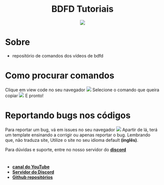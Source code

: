 <div align="center">
<h1> BDFD Tutoriais</h1>
<a href="https://discord.gg/E7qr3Qw">
<img src="https://discord.com/api/guilds/685905665557921997/embed.png">
</a>
</div>

# Sobre
* repositório de comandos dos vídeos de bdfd
# Como procurar comandos
Clique em view code no seu navegador
<img src="https://cdn.discordapp.com/attachments/656246510496907280/771299238742196224/20201029_060616.png">
Selecione o comando que queira copiar
<img src="https://cdn.discordapp.com/attachments/656246510496907280/771299239325073428/20201029_060715.png">
E pronto!
# Reportando bugs nos códigos
Para reportar um bug, vá em issues no seu navegador
<img src="https://cdn.discordapp.com/attachments/656246510496907280/771302817893711892/20201029_062009.png">
Apartir de lá, terá um template ensinando a corrigir ou apenas reportar o bug.
Lembrando que, não traduza site, Utilize o site no seu idioma default **(inglês)**.

Para dúvidas e suporte, entre no nosso servidor do **[discord](https://discord.gg/AU9xAAE)**
#
* **[canal do YouTube](https://youtube.com/botdesignerfordiscordbr)**
* **[Servidor do Discord](https://discord.gg/AU9xAAE)**
* **[Github repositórios](https://github.com/BotDesignerForDiscordBR)**
